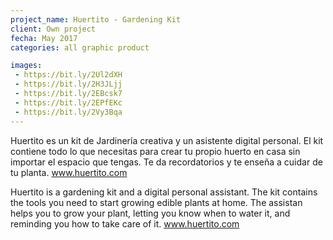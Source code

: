 ```yaml
---
project_name: Huertito - Gardening Kit
client: Own project
fecha: May 2017
categories: all graphic product

images:
 - https://bit.ly/2Ul2dXH
 - https://bit.ly/2H3JLjj
 - https://bit.ly/2EBcsk7
 - https://bit.ly/2EPfEKc
 - https://bit.ly/2Vy3Bqa
---
```


Huertito es un kit de Jardinería creativa y un asistente digital personal. El kit contiene todo lo que necesitas para crear tu propio huerto en casa sin importar el espacio que tengas. Te da recordatorios y te enseña a cuidar de tu planta.
www.huertito.com

Huertito is a gardening kit and a digital personal assistant. The kit contains the tools you need to start growing edible plants at home. The assistan helps you to grow your plant, letting you know when to water it, and reminding you how to take care of it. 
www.huertito.com
